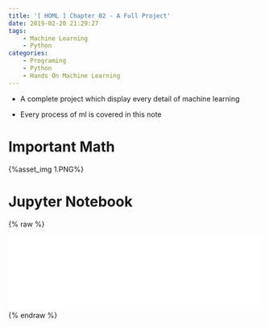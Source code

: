 ```yaml
---
title: '[ HOML ] Chapter 02 - A Full Project'
date: 2019-02-20 21:29:27
tags:
	- Machine Learning
	- Python
categories:
	- Programing
	- Python
	- Hands On Machine Learning
---
```


- A complete project which display every detail of machine learning

- Every process of ml is covered in this note

<!--more-->

# Important Math

{%asset_img 1.PNG%}

# Jupyter Notebook

{% raw %}
<iframe name="iframe2" onload="this.height=iframe2.document.body.scrollHeight" src="/htmls/chapter2.html" frameborder="0" width="100%"></iframe>
{% endraw %}